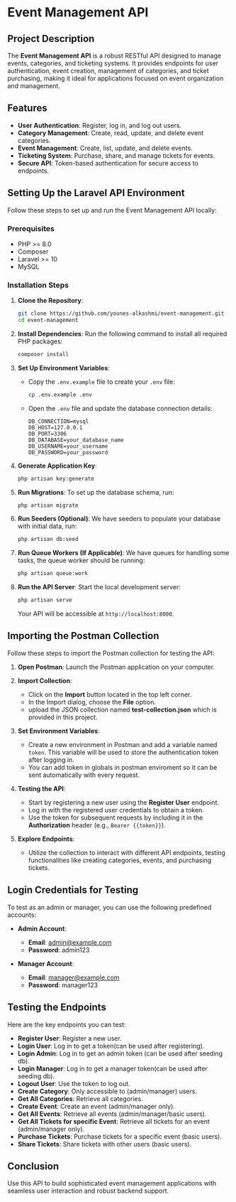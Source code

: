# Event Management API

## Project Description

The **Event Management API** is a robust RESTful API designed to manage events, categories, and ticketing systems. It provides endpoints for user authentication, event creation, management of categories, and ticket purchasing, making it ideal for applications focused on event organization and management.

## Features

- **User Authentication**: Register, log in, and log out users.
- **Category Management**: Create, read, update, and delete event categories.
- **Event Management**: Create, list, update, and delete events.
- **Ticketing System**: Purchase, share, and manage tickets for events.
- **Secure API**: Token-based authentication for secure access to endpoints.

## Setting Up the Laravel API Environment

Follow these steps to set up and run the Event Management API locally:

### Prerequisites

- PHP >= 8.0
- Composer
- Laravel >= 10
- MySQL

### Installation Steps

1. **Clone the Repository**:
   ```bash
   git clone https://github.com/younes-alkashmi/event-management.git
   cd event-management
   ```

2. **Install Dependencies**:
   Run the following command to install all required PHP packages:
   ```bash
   composer install
   ```

3. **Set Up Environment Variables**:
   - Copy the `.env.example` file to create your `.env` file:
     ```bash
     cp .env.example .env
     ```
   - Open the `.env` file and update the database connection details:
     ```plaintext
     DB_CONNECTION=mysql
     DB_HOST=127.0.0.1
     DB_PORT=3306
     DB_DATABASE=your_database_name
     DB_USERNAME=your_username
     DB_PASSWORD=your_password
     ```

4. **Generate Application Key**:
   ```bash
   php artisan key:generate
   ```

5. **Run Migrations**:
   To set up the database schema, run:
   ```bash
   php artisan migrate
   ```

6. **Run Seeders (Optional)**:
   We have seeders to populate your database with initial data, run:
   ```bash
   php artisan db:seed
   ```

7. **Run Queue Workers (If Applicable)**:
   We have queues for handling some tasks, the queue worker should be running:
   ```bash
   php artisan queue:work
   ```

8. **Run the API Server**:
   Start the local development server:
   ```bash
   php artisan serve
   ```
   Your API will be accessible at `http://localhost:8000`.

## Importing the Postman Collection

Follow these steps to import the Postman collection for testing the API:

1. **Open Postman**: Launch the Postman application on your computer.

2. **Import Collection**:
   - Click on the **Import** button located in the top left corner.
   - In the Import dialog, choose the **File** option.
   - upload the JSON collection named **test-collection.json** which is provided in this project.

3. **Set Environment Variables**:
   - Create a new environment in Postman and add a variable named `token`. This variable will be used to store the authentication token after logging in.
   - You can add token in globals in postman enviroment so it can be sent automatically with every request.

4. **Testing the API**:
   - Start by registering a new user using the **Register User** endpoint.
   - Log in with the registered user credentials to obtain a token.
   - Use the token for subsequent requests by including it in the **Authorization** header (e.g., `Bearer {{token}}`).

5. **Explore Endpoints**: 
   - Utilize the collection to interact with different API endpoints, testing functionalities like creating categories, events, and purchasing tickets.

## Login Credentials for Testing

To test as an admin or manager, you can use the following predefined accounts:

- **Admin Account**:
  - **Email**: admin@example.com
  - **Password**: admin123

- **Manager Account**:
  - **Email**: manager@example.com
  - **Password**: manager123

## Testing the Endpoints

Here are the key endpoints you can test:

- **Register User**: Register a new user.
- **Login User**: Log in to get a token(can be used after registering).
- **Login Admin**: Log in to get an admin token (can be used after seeding db).
- **Login Manager**: Log in to get a manager token(can be used after seeding db).
- **Logout User**: Use the token to log out.
- **Create Category**: Only accessible to (admin/manager) users.
- **Get All Categories**: Retrieve all categories.
- **Create Event**: Create an event (admin/manager only).
- **Get All Events**: Retrieve all events (admin/manager/basic users).
- **Get All Tickets for specific Event**: Retrieve all tickets for an event (admin/manager only).
- **Purchase Tickets**: Purchase tickets for a specific event (basic users).
- **Share Tickets**: Share tickets with other users (basic users).

## Conclusion

Use this API to build sophisticated event management applications with seamless user interaction and robust backend support.
